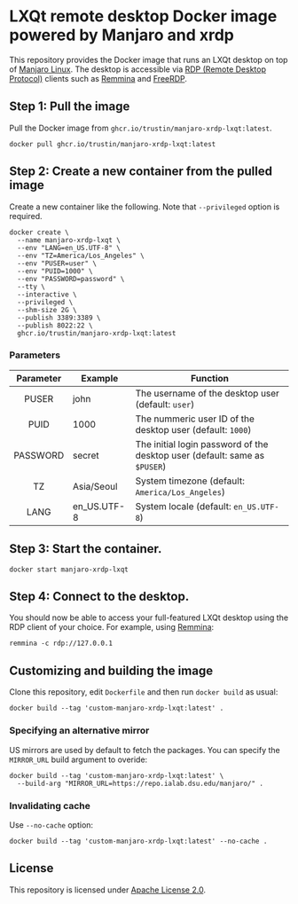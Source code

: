 # LXQt remote desktop Docker image powered by Manjaro and xrdp

This repository provides the Docker image that runs an LXQt desktop on top of
[Manjaro Linux](https://manjaro.org). The desktop is accessible via
[RDP (Remote Desktop Protocol)](https://en.wikipedia.org/wiki/Remote_Desktop_Protocol)
clients such as [Remmina](https://remmina.org/) and [FreeRDP](https://www.freerdp.com).

## Step 1: Pull the image

Pull the Docker image from `ghcr.io/trustin/manjaro-xrdp-lxqt:latest`.

```shell
docker pull ghcr.io/trustin/manjaro-xrdp-lxqt:latest
```

## Step 2: Create a new container from the pulled image

Create a new container like the following. Note that `--privileged` option is required.

```
docker create \
  --name manjaro-xrdp-lxqt \
  --env "LANG=en_US.UTF-8" \
  --env "TZ=America/Los_Angeles" \
  --env "PUSER=user" \
  --env "PUID=1000" \
  --env "PASSWORD=password" \
  --tty \
  --interactive \
  --privileged \
  --shm-size 2G \
  --publish 3389:3389 \
  --publish 8022:22 \
  ghcr.io/trustin/manjaro-xrdp-lxqt:latest
```

### Parameters

| Parameter | Example | Function |
| :----: | --- | --- |
| PUSER | john | The username of the desktop user (default: `user`) |
| PUID | 1000 | The nummeric user ID of the desktop user (default: `1000`) |
| PASSWORD | secret | The initial login password of the desktop user (default: same as `$PUSER`) |
| TZ | Asia/Seoul | System timezone (default: `America/Los_Angeles`) |
| LANG | en\_US.UTF-8 | System locale (default: `en_US.UTF-8`) |

## Step 3: Start the container.

```
docker start manjaro-xrdp-lxqt
```

## Step 4: Connect to the desktop.

You should now be able to access your full-featured LXQt desktop using
the RDP client of your choice. For example, using [Remmina](https://remmina.org):

```
remmina -c rdp://127.0.0.1
```

## Customizing and building the image

Clone this repository, edit `Dockerfile` and then run `docker build` as usual:

```
docker build --tag 'custom-manjaro-xrdp-lxqt:latest' .
```

### Specifying an alternative mirror

US mirrors are used by default to fetch the packages. You can specify the
`MIRROR_URL` build argument to overide:

```
docker build --tag 'custom-manjaro-xrdp-lxqt:latest' \
  --build-arg "MIRROR_URL=https://repo.ialab.dsu.edu/manjaro/" .
```

### Invalidating cache

Use `--no-cache` option:

```
docker build --tag 'custom-manjaro-xrdp-lxqt:latest' --no-cache .
```

## License

This repository is licensed under [Apache License 2.0](https://tldrlegal.com/license/apache-license-2.0-(apache-2.0)).
